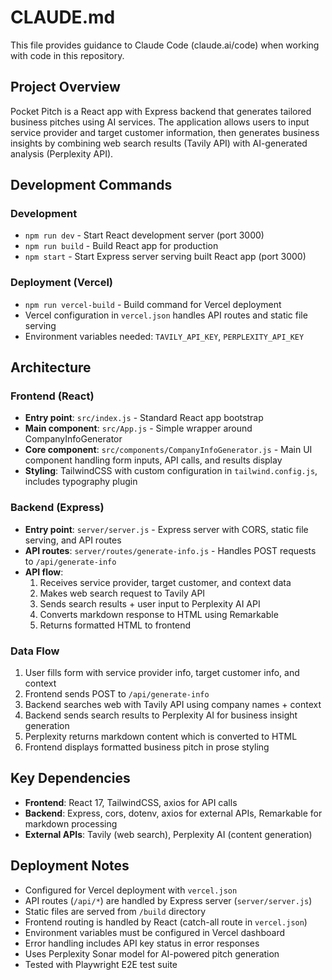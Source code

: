 # CLAUDE.md

This file provides guidance to Claude Code (claude.ai/code) when working with code in this repository.

## Project Overview

Pocket Pitch is a React app with Express backend that generates tailored business pitches using AI services. The application allows users to input service provider and target customer information, then generates business insights by combining web search results (Tavily API) with AI-generated analysis (Perplexity API).

## Development Commands

### Development
- `npm run dev` - Start React development server (port 3000)
- `npm run build` - Build React app for production
- `npm start` - Start Express server serving built React app (port 3000)

### Deployment (Vercel)
- `npm run vercel-build` - Build command for Vercel deployment
- Vercel configuration in `vercel.json` handles API routes and static file serving
- Environment variables needed: `TAVILY_API_KEY`, `PERPLEXITY_API_KEY`


## Architecture

### Frontend (React)
- **Entry point**: `src/index.js` - Standard React app bootstrap
- **Main component**: `src/App.js` - Simple wrapper around CompanyInfoGenerator
- **Core component**: `src/components/CompanyInfoGenerator.js` - Main UI component handling form inputs, API calls, and results display
- **Styling**: TailwindCSS with custom configuration in `tailwind.config.js`, includes typography plugin

### Backend (Express)
- **Entry point**: `server/server.js` - Express server with CORS, static file serving, and API routes
- **API routes**: `server/routes/generate-info.js` - Handles POST requests to `/api/generate-info`
- **API flow**:
  1. Receives service provider, target customer, and context data
  2. Makes web search request to Tavily API
  3. Sends search results + user input to Perplexity AI API
  4. Converts markdown response to HTML using Remarkable
  5. Returns formatted HTML to frontend

### Data Flow
1. User fills form with service provider info, target customer info, and context
2. Frontend sends POST to `/api/generate-info`
3. Backend searches web with Tavily API using company names + context
4. Backend sends search results to Perplexity AI for business insight generation
5. Perplexity returns markdown content which is converted to HTML
6. Frontend displays formatted business pitch in prose styling

## Key Dependencies
- **Frontend**: React 17, TailwindCSS, axios for API calls
- **Backend**: Express, cors, dotenv, axios for external APIs, Remarkable for markdown processing
- **External APIs**: Tavily (web search), Perplexity AI (content generation)

## Deployment Notes
- Configured for Vercel deployment with `vercel.json`
- API routes (`/api/*`) are handled by Express server (`server/server.js`)
- Static files are served from `/build` directory
- Frontend routing is handled by React (catch-all route in `vercel.json`)
- Environment variables must be configured in Vercel dashboard
- Error handling includes API key status in error responses
- Uses Perplexity Sonar model for AI-powered pitch generation
- Tested with Playwright E2E test suite